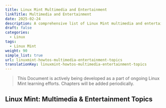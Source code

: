 ```yaml
---
title: Linux Mint Multimedia and Entertainment
linkTitle: Multimedia and Entertainment
date: 2025-02-24
description: A comprehensive list of Linux Mint multimedia and entertainment topics.
draft: false
categories:
  - Linux
tags:
  - Linux Mint
weight: 90
simple_list: true
url: linuxmint-howtos-multimedia-entertainment-topics
translationKey: linuxmint-howtos-multimedia-entertainment-topics
---
```


> This Document is actively being developed as a part of ongoing Linux Mint learning efforts. Chapters will be added periodically.

## Linux Mint: Multimedia & Entertainment Topics
